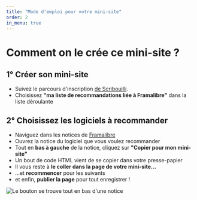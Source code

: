 ```yaml
---
title: "Mode d'emploi pour votre mini-site"
order: 2
in_menu: true
---
```

# Comment on le crée ce mini-site ?

## 1° Créer son mini-site
- Suivez le parcours d'inscription [de Scribouilli](https://atelier.scribouilli.org/).
- Choisissez **"ma liste de recommandations liée à Framalibre"** dans la liste déroulante

## 2° Choisissez les logiciels à recommander
- Naviguez dans les notices de [Framalibre](https://beta.framalibre.org)
- Ouvrez la notice du logiciel que vous voulez recommander
- Tout en **bas à gauche** de la notice, cliquez sur **"Copier pour mon mini-site"**
- Un bout de code HTML vient de se copier dans votre presse-papier
- Il vous reste à **le coller dans la page de votre mini-site…**
- …et **recommencer** pour les suivants 
- et enfin, **publier la page** pour tout enregistrer !


![Le bouton se trouve tout en bas d'une notice](https://beta.framalibre.org/images/capture_bouton_copier_minisite.png) 